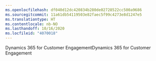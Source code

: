 ```yaml
---
ms.openlocfilehash: df040d12dc420834b280de02728522cc500a9686
ms.sourcegitcommit: 11a61db54119503e82faec5f99c4273e8d1247e5
ms.translationtype: HT
ms.contentlocale: nb-NO
ms.lasthandoff: 10/16/2020
ms.locfileid: "4070018"
---
```

<span data-ttu-id="e984e-101">Dynamics 365 for Customer Engagement</span><span class="sxs-lookup"><span data-stu-id="e984e-101">Dynamics 365 for Customer Engagement</span></span>
